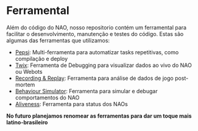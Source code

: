 # Ferramental   

Além do código do NAO, nosso repositorio contém um ferramental para facilitar o desenvolvimento, manutenção e testes do código. Estas são algumas das ferramentas que utilizamos:   

- [Pepsi](./pepsi.md): Multi-ferramenta para automatizar tasks repetitivas, como compilação e deploy
- [Twix](./twix.md): Ferramenta de Debugging para visualizar dados ao vivo do NAO ou Webots
- [Recording & Replay](./recording.md): Ferramenta para análise de dados de jogo post-mortem
- [Behaviour Simulator](./behaviour-sim.md): Ferramenta para simular e debugar comportamentos do NAO
- [Aliveness](./aliveness.md): Ferramenta para status dos NAOs

**No futuro planejamos renomear as ferramentas para dar um toque mais latino-brasileiro**